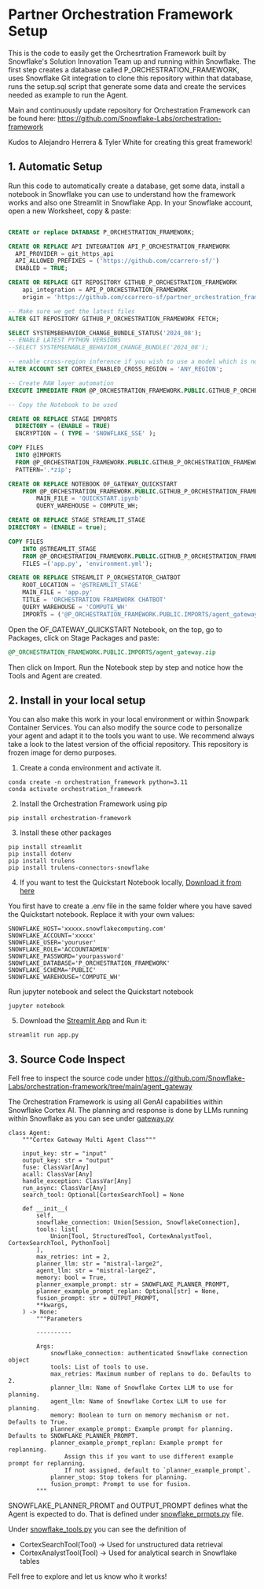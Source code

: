 # Partner Orchestration Framework Setup

This is the code to easily get the Orchesrtration Framework built by Snowflake's Solution Innovation Team up and running within Snowflake. The first step creates a database called P_ORCHESTRATION_FRAMEWORK, uses Snowflake Git integration to clone this repository within that database, runs the setup.sql script that generate some data and create the services needed as example to run the Agent.

Main and continuously update repository for Orchestration Framework can be found here:
https://github.com/Snowflake-Labs/orchestration-framework

Kudos to Alejandro Herrera & Tyler White for creating this great framework!


## 1. Automatic Setup

Run this code to automatically create a database, get some data, install a notebook in Snowflake you can use to understand how the framework works and also one Streamlit in Snowflake App. In your Snowflake account, open a new Worksheet, copy & paste:

```sql

CREATE or replace DATABASE P_ORCHESTRATION_FRAMEWORK;

CREATE OR REPLACE API INTEGRATION API_P_ORCHESTRATION_FRAMEWORK
  API_PROVIDER = git_https_api
  API_ALLOWED_PREFIXES = ('https://github.com/ccarrero-sf/')
  ENABLED = TRUE;

CREATE OR REPLACE GIT REPOSITORY GITHUB_P_ORCHESTRATION_FRAMEWORK
    api_integration = API_P_ORCHESTRATION_FRAMEWORK
    origin = 'https://github.com/ccarrero-sf/partner_orchestration_framework_setup';

-- Make sure we get the latest files
ALTER GIT REPOSITORY GITHUB_P_ORCHESTRATION_FRAMEWORK FETCH;

SELECT SYSTEM$BEHAVIOR_CHANGE_BUNDLE_STATUS('2024_08');
-- ENABLE LATEST PYTHON VERSIONS
--SELECT SYSTEM$ENABLE_BEHAVIOR_CHANGE_BUNDLE('2024_08');

-- enable cross-region inference if you wish to use a model which is not available in your region
ALTER ACCOUNT SET CORTEX_ENABLED_CROSS_REGION = 'ANY_REGION';

-- Create RAW layer automation
EXECUTE IMMEDIATE FROM @P_ORCHESTRATION_FRAMEWORK.PUBLIC.GITHUB_P_ORCHESTRATION_FRAMEWORK/branches/main/setup.sql;

-- Copy the Notebook to be used

CREATE OR REPLACE STAGE IMPORTS
  DIRECTORY = (ENABLE = TRUE)
  ENCRYPTION = ( TYPE = 'SNOWFLAKE_SSE' );

COPY FILES
  INTO @IMPORTS
  FROM @P_ORCHESTRATION_FRAMEWORK.PUBLIC.GITHUB_P_ORCHESTRATION_FRAMEWORK/branches/main/imports/
  PATTERN='.*zip';

CREATE OR REPLACE NOTEBOOK OF_GATEWAY_QUICKSTART
    FROM @P_ORCHESTRATION_FRAMEWORK.PUBLIC.GITHUB_P_ORCHESTRATION_FRAMEWORK/branches/main/
        MAIN_FILE = 'QUICKSTART.ipynb' 
        QUERY_WAREHOUSE = COMPUTE_WH;

CREATE OR REPLACE STAGE STREAMLIT_STAGE
DIRECTORY = (ENABLE = true);

COPY FILES 
    INTO @STREAMLIT_STAGE
    FROM @P_ORCHESTRATION_FRAMEWORK.PUBLIC.GITHUB_P_ORCHESTRATION_FRAMEWORK/branches/main/
    FILES =('app.py', 'environment.yml');

CREATE OR REPLACE STREAMLIT P_ORCHESTATOR_CHATBOT
    ROOT_LOCATION = '@STREAMLIT_STAGE'
    MAIN_FILE = 'app.py'
    TITLE = 'ORCHESTRATION FRAMEWORK CHATBOT'
    QUERY_WAREHOUSE = 'COMPUTE_WH'
    IMPORTS = ('@P_ORCHESTRATION_FRAMEWORK.PUBLIC.IMPORTS/agent_gateway.zip');

```

Open the OF_GATEWAY_QUICKSTART Notebook, on the top, go to Packages, click on Stage Packages and paste:

```sql
@P_ORCHESTRATION_FRAMEWORK.PUBLIC.IMPORTS/agent_gateway.zip
```

Then click on Import. Run the Notebook step by step and notice how the Tools and Agent are created.


## 2. Install in your local setup

You can also make this work in your local environment or within Snowpark Container Services. You can also modify the source code to personalize your agent and adapt it to the tools you want to use. We recommend always take a look to the latest version of the official repository. This repository is frozen image for demo purposes.

1. Create a conda environment and activate it.

```code
conda create -n orchestration_framework python=3.11
conda activate orchestration_framework
```

2. Install the Orchestration Framework using pip

```code
pip install orchestration-framework
```

3. Install these other packages

```code
pip install streamlit
pip install dotenv
pip install trulens
pip install trulens-connectors-snowflake
```

4. If you want to test the Quickstart Notebook locally, [Download it from here](https://github.com/ccarrero-sf/partner_orchestration_framework_setup/blob/main/QUICKSTART.ipynb)

You first have to create a .env file in the same folder where you have saved the Quickstart notebook. Replace it with your own values:

```code
SNOWFLAKE_HOST='xxxxx.snowflakecomputing.com'
SNOWFLAKE_ACCOUNT='xxxxx'
SNOWFLAKE_USER='youruser'
SNOWFLAKE_ROLE='ACCOUNTADMIN'
SNOWFLAKE_PASSWORD='yourpassword'
SNOWFLAKE_DATABASE='P_ORCHESTRATION_FRAMEWORK'
SNOWFLAKE_SCHEMA='PUBLIC'
SNOWFLAKE_WAREHOUSE='COMPUTE_WH'
```

Run jupyter notebook and select the Quickstart notebook

```code
jupyter notebook
```

5. Download the [Streamlit App](https://github.com/ccarrero-sf/partner_orchestration_framework_setup/blob/main/app.py) and Run it:

```code
streamlit run app.py
```

## 3. Source Code Inspect

Fell free to inspect the source code under https://github.com/Snowflake-Labs/orchestration-framework/tree/main/agent_gateway

The Orchestration Framework is using all GenAI capabilities within Snowflake Cortex AI. The planning and response is done by LLMs running within Snowflake as you can see under  [gateway.py](https://github.com/Snowflake-Labs/orchestration-framework/blob/main/agent_gateway/gateway/gateway.py)

```code
class Agent:
    """Cortex Gateway Multi Agent Class"""

    input_key: str = "input"
    output_key: str = "output"
    fuse: ClassVar[Any]
    acall: ClassVar[Any]
    handle_exception: ClassVar[Any]
    run_async: ClassVar[Any]
    search_tool: Optional[CortexSearchTool] = None

    def __init__(
        self,
        snowflake_connection: Union[Session, SnowflakeConnection],
        tools: list[
            Union[Tool, StructuredTool, CortexAnalystTool, CortexSearchTool, PythonTool]
        ],
        max_retries: int = 2,
        planner_llm: str = "mistral-large2",
        agent_llm: str = "mistral-large2",
        memory: bool = True,
        planner_example_prompt: str = SNOWFLAKE_PLANNER_PROMPT,
        planner_example_prompt_replan: Optional[str] = None,
        fusion_prompt: str = OUTPUT_PROMPT,
        **kwargs,
    ) -> None:
        """Parameters

        ----------

        Args:
            snowflake_connection: authenticated Snowflake connection object
            tools: List of tools to use.
            max_retries: Maximum number of replans to do. Defaults to 2.
            planner_llm: Name of Snowflake Cortex LLM to use for planning.
            agent_llm: Name of Snowflake Cortex LLM to use for planning.
            memory: Boolean to turn on memory mechanism or not. Defaults to True.
            planner_example_prompt: Example prompt for planning. Defaults to SNOWFLAKE_PLANNER_PROMPT.
            planner_example_prompt_replan: Example prompt for replanning.
                Assign this if you want to use different example prompt for replanning.
                If not assigned, default to `planner_example_prompt`.
            planner_stop: Stop tokens for planning.
            fusion_prompt: Prompt to use for fusion.
        """

```

SNOWFLAKE_PLANNER_PROMT and OUTPUT_PROMPT defines what the Agent is expected to do. That is defined under [snowflake_prmpts.py](https://github.com/Snowflake-Labs/orchestration-framework/blob/main/agent_gateway/tools/snowflake_prompts.py) file.

Under [snowflake_tools.py](https://github.com/Snowflake-Labs/orchestration-framework/blob/main/agent_gateway/tools/snowflake_tools.py) you can see the definition of

- CortexSearchTool(Tool) -> Used for unstructured data retrieval
- CortexAnalystTool(Tool) -> Used for analytical search in Snowflake tables

Fell free to explore and let us know who it works!







